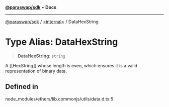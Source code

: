 [**@paraswap/sdk**](../../README.md) • **Docs**

***

[@paraswap/sdk](../../globals.md) / [\<internal\>](../README.md) / DataHexString

# Type Alias: DataHexString

> **DataHexString**: `string`

A [[HexString]] whose length is even, which ensures it is a valid
 representation of binary data.

## Defined in

node\_modules/ethers/lib.commonjs/utils/data.d.ts:5
